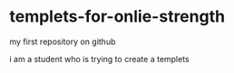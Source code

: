 # templets-for-onlie-strength
my first repository on github


i am a student who is trying to create a templets 
